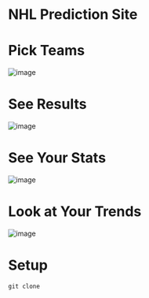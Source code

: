 # NHL Prediction Site

# Pick Teams
![image](https://github.com/KarlWinkler/hockey-prediction-site/assets/39600307/fb89a2d1-a3b1-46c0-9926-3518b11bec97)

# See Results
![image](https://github.com/KarlWinkler/hockey-prediction-site/assets/39600307/4f87263e-92eb-470f-bb03-1d71f3e37804)

# See Your Stats
![image](https://github.com/KarlWinkler/hockey-prediction-site/assets/39600307/d00ccbf0-29a9-43aa-a9be-9502ed35b0e8)

# Look at Your Trends
![image](https://github.com/KarlWinkler/hockey-prediction-site/assets/39600307/5c1ba93c-fccf-459d-a507-c71c873d5f5c)

# Setup
`git clone `
